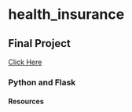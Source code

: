 # health_insurance

## Final Project 

[Click Here](https://cnet.com)

### Python and Flask 

#### Resources 
